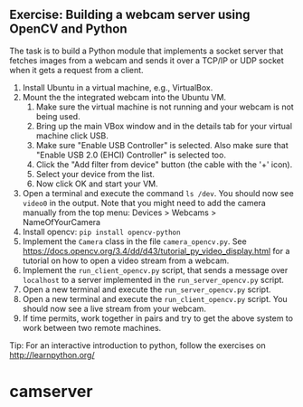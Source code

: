 ## Exercise: Building a webcam server using OpenCV and Python

The task is to build a Python module that implements a socket server that fetches images from a webcam and sends it over a TCP/IP or UDP socket when it gets a request from a client.

1) Install Ubuntu in a virtual machine, e.g., VirtualBox.
2) Mount the the integrated webcam into the Ubuntu VM.
    1) Make sure the virtual machine is not running and your webcam is not being used.
    2) Bring up the main VBox window and in the details tab for your virtual machine click USB.
    3) Make sure "Enable USB Controller" is selected. Also make sure that "Enable USB 2.0 (EHCI) Controller" is selected too.
    4) Click the "Add filter from device" button (the cable with the '+' icon).
    5) Select your device from the list.
    6) Now click OK and start your VM.
3) Open a terminal and execute the command `ls /dev`. You should now see `video0` in the output. Note that you might need to add the camera manually from the top menu: Devices > Webcams > NameOfYourCamera
4) Install opencv: `pip install opencv-python`
5) Implement the `Camera` class in the file `camera_opencv.py`. See https://docs.opencv.org/3.4/dd/d43/tutorial_py_video_display.html for a tutorial on how to open a video stream from a webcam.
6) Implement the `run_client_opencv.py` script, that sends a message over `localhost` to a server implemented in the `run_server_opencv.py` script.
7) Open a new terminal and execute the `run_server_opencv.py` script.
8) Open a new terminal and execute the `run_client_opencv.py` script. You should now see a live stream from your webcam.
9) If time permits, work together in pairs and try to get the above system to work between two remote machines.

Tip: For an interactive introduction to python, follow the exercises on http://learnpython.org/
# camserver
